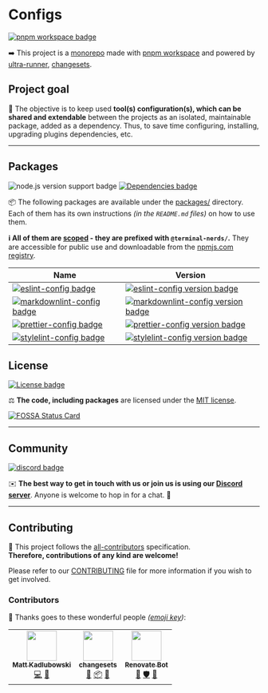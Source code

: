 # Configs

[![pnpm workspace badge]][pnpm workspace]

➡️ This project is a [monorepo] made with [pnpm workspace] and powered by
[ultra-runner], [changesets].

[monorepo]: https://en.wikipedia.org/wiki/Monorepo
[pnpm workspace]: https://pnpm.io/workspaces
[pnpm workspace badge]: https://img.shields.io/badge/monorepo-pnpm%20workspace-informational?style=for-the-badge&logo=pnpm
[ultra-runner]: https://github.com/folke/ultra-runner
[changesets]: https://github.com/changesets/changesets

## Project goal

🎯 The objective is to keep used **tool(s) configuration(s), which can be shared
and extendable** between the projects as an isolated, maintainable package,
added as a dependency. Thus, to save time configuring, installing, upgrading
plugins dependencies, etc.

---

## Packages

![node.js version support badge]
[![Dependencies badge]][dependencies url]

[node.js version support badge]: https://img.shields.io/node/v-lts/@terminal-nerds/eslint-config?style=for-the-badge&logo=nodedotjs
[dependencies badge]: https://img.shields.io/librariesio/github/terminal-nerds/configs?style=for-the-badge
[dependencies url]: https://libraries.io/github/terminal-nerds/configs "Dependencies status"

📦 The following packages are available under the [packages/](./packages)
directory. Each of them has its own instructions _(in the `README.md` files)_
on how to use them.

**ℹ️ All of them are [scoped] - they are prefixed with `@terminal-nerds/`.**
They are accessible for public use and downloadable from the [npmjs.com
registry].

[scoped]: https://docs.npmjs.com/cli/v6/using-npm/scope
[npmjs.com registry]: https://npmjs.com/org/terminal-nerds

| Name                                                | Version                                                              |
| --------------------------------------------------- | -------------------------------------------------------------------- |
| [![eslint-config badge]][eslint-config]             | [![eslint-config version badge]][eslint-config npm page]             |
| [![markdownlint-config badge]][markdownlint-config] | [![markdownlint-config version badge]][markdownlint-config npm page] |
| [![prettier-config badge]][prettier-config]         | [![prettier-config version badge]][prettier-config npm page]         |
| [![stylelint-config badge]][stylelint-config]       | [![stylelint-config version badge]][stylelint-config npm page]       |

[eslint-config]: ./packages/eslint/README.md
[eslint-config badge]: https://img.shields.io/badge/eslint-config-informational?style=flat-square&logo=eslint
[eslint-config version badge]: https://img.shields.io/npm/v/@terminal-nerds/eslint-config/latest?style=flat-square&logo=npm
[eslint-config npm page]: https://www.npmjs.com/package/@terminal-nerds/eslint-config
[markdownlint-config]: ./packages/markdownlint/README.md
[markdownlint-config badge]: https://img.shields.io/badge/config-markdownlint-informational?style=flat-square&logo=markdown
[markdownlint-config version badge]: https://img.shields.io/npm/v/@terminal-nerds/markdownlint-config/latest?style=flat-square&logo=npm
[markdownlint-config npm page]: https://www.npmjs.com/package/@terminal-nerds/markdownlint-config
[prettier-config]: ./packages/prettier/README.md
[prettier-config badge]: https://img.shields.io/badge/prettier-config-informational?style=flat-square&logo=prettier
[prettier-config version badge]: https://img.shields.io/npm/v/@terminal-nerds/prettier-config/latest?style=flat-square&logo=npm
[prettier-config npm page]: https://www.npmjs.com/package/@terminal-nerds/prettier-config
[stylelint-config]: ./packages/stylelint/README.md
[stylelint-config badge]: https://img.shields.io/badge/stylelint-config-informational?style=flat-square&logo=stylelint
[stylelint-config version badge]: https://img.shields.io/npm/v/@terminal-nerds/stylelint-config/latest?style=flat-square&logo=npm
[stylelint-config npm page]: https://www.npmjs.com/package/@terminal-nerds/stylelint-config

## License

[![License badge]](./LICENSE.md "Project's license")

⚖️ **The code, including packages** are licensed under the [MIT license](./LICENSE.md).

[![FOSSA Status Card]][fossa status]

[license badge]: https://img.shields.io/github/license/terminal-nerds/configs?style=for-the-badge
[fossa status card]: https://app.fossa.com/api/projects/git%2Bgithub.com%2Fxeho91%2Fconfigs.svg?type=large
[fossa status]: https://app.fossa.com/projects/git%2Bgithub.com%2Fxeho91%2Fconfigs?ref=badge_large

---

## Community

[![discord badge]][discord server]

✉️ **The best way to get in touch with us or join us is using our [Discord server]**.
Anyone is welcome to hop in for a chat. 🙂

[discord server]: https://discord.gg/decp3g7BEN
[discord badge]: https://img.shields.io/discord/862890839537877012?label=Discord&logo=discord&style=for-the-badge

---

## Contributing

🤝 This project follows the [all-contributors] specification.\
**Therefore, contributions of any kind are welcome!**

Please refer to our [CONTRIBUTING] file for more information if you wish to get
involved.

[all-contributors]: https://github.com/all-contributors/all-contributors
[contributing]: ./.github/CONTRIBUTING.md

### Contributors

🥰 Thanks goes to these wonderful people _([emoji key])_:

[emoji key]: https://allcontributors.org/docs/en/emoji-key

<!-- ALL-CONTRIBUTORS-LIST:START - Do not remove or modify this section -->
<!-- prettier-ignore-start -->
<!-- markdownlint-disable -->
<table>
  <tr>
    <td align="center"><a href="https://github.com/xeho91"><img src="https://avatars.githubusercontent.com/u/18627568?v=4?s=60" width="60px;" alt=""/><br /><sub><b>Matt Kadlubowski</b></sub></a><br /><a href="https://github.com/terminal-nerds/@terminal-nerds/configs/commits?author=xeho91" title="Code">💻</a> <a href="#maintenance-xeho91" title="Maintenance">🚧</a></td>
    <td align="center"><a href="https://github.com/atlassian/changesets"><img src="https://avatars.githubusercontent.com/u/51163350?v=4?s=60" width="60px;" alt=""/><br /><sub><b>changesets</b></sub></a><br /><a href="https://github.com/terminal-nerds/@terminal-nerds/configs/commits?author=changesets" title="Documentation">📖</a> <a href="#platform-changesets" title="Packaging/porting to new platform">📦</a> <a href="#tool-changesets" title="Tools">🔧</a></td>
    <td align="center"><a href="https://renovatebot.com/"><img src="https://avatars.githubusercontent.com/u/38656520?v=4?s=60" width="60px;" alt=""/><br /><sub><b>Renovate Bot</b></sub></a><br /><a href="#maintenance-renovatebot" title="Maintenance">🚧</a> <a href="#security-renovatebot" title="Security">🛡️</a> <a href="#tool-renovatebot" title="Tools">🔧</a></td>
  </tr>
</table>

<!-- markdownlint-restore -->
<!-- prettier-ignore-end -->

<!-- ALL-CONTRIBUTORS-LIST:END -->
